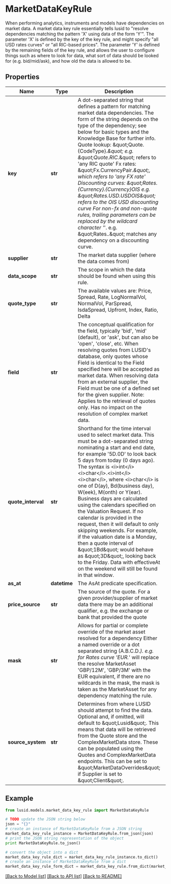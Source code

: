 # MarketDataKeyRule

When performing analytics, instruments and models have dependencies on market data.  A market data key rule essentially tells lusid to \"resolve dependencies matching the pattern 'X' using data of the form 'Y'\".  The parameter 'X' is defined by the key of the key rule, and might specify \"all USD rates curves\" or \"all RIC-based prices\".  The parameter 'Y' is defined by the remaining fields of the key rule, and allows the user to configure things such as  where to look for data, what sort of data should be looked for (e.g. bid/mid/ask), and how old the data is allowed to be.

## Properties
Name | Type | Description | Notes
------------ | ------------- | ------------- | -------------
**key** | **str** | A dot-separated string that defines a pattern for matching market data dependencies.  The form of the string depends on the type of the dependency; see below for basic types and the Knowledge Base for further info.  Quote lookup: \&quot;Quote.{CodeType}.*\&quot; e.g. \&quot;Quote.RIC.*\&quot; refers to &#39;any RIC quote&#39;  Fx rates: \&quot;Fx.CurrencyPair.*\&quot;, which refers to &#39;any FX rate&#39;  Discounting curves: \&quot;Rates.{Currency}.{Currency}OIS e.g. \&quot;Rates.USD.USDOIS\&quot; refers to the OIS USD discounting curve                For non-fx and non-quote rules, trailing parameters can be replaced by the wildcard character &#39;*&#39;.  e.g. \&quot;Rates.*.*\&quot; matches any dependency on a discounting curve. | 
**supplier** | **str** | The market data supplier (where the data comes from) | 
**data_scope** | **str** | The scope in which the data should be found when using this rule. | 
**quote_type** | **str** | The available values are: Price, Spread, Rate, LogNormalVol, NormalVol, ParSpread, IsdaSpread, Upfront, Index, Ratio, Delta | 
**field** | **str** | The conceptual qualification for the field, typically &#39;bid&#39;, &#39;mid&#39; (default), or &#39;ask&#39;, but can also be &#39;open&#39;, &#39;close&#39;, etc.  When resolving quotes from LUSID&#39;s database, only quotes whose Field is identical to the Field specified here  will be accepted as market data.  When resolving data from an external supplier, the Field must be one of a defined set for the given supplier.                Note: Applies to the retrieval of quotes only. Has no impact on the resolution of complex market data. | [optional] 
**quote_interval** | **str** | Shorthand for the time interval used to select market data. This must be a dot-separated string              nominating a start and end date, for example &#39;5D.0D&#39; to look back 5 days from today (0 days ago). The syntax              is &lt;i&gt;int&lt;/i&gt;&lt;i&gt;char&lt;/i&gt;.&lt;i&gt;int&lt;/i&gt;&lt;i&gt;char&lt;/i&gt;, where &lt;i&gt;char&lt;/i&gt; is one of              D(ay), Bd(business day), W(eek), M(onth) or Y(ear).              Business days are calculated using the calendars specified on the Valuation Request.              If no calendar is provided in the request, then it will default to only skipping weekends.              For example, if the valuation date is a Monday, then a quote interval of \&quot;1Bd\&quot; would behave as \&quot;3D\&quot;,              looking back to the Friday. Data with effectiveAt on the weekend will still be found in that window. | [optional] 
**as_at** | **datetime** | The AsAt predicate specification. | [optional] 
**price_source** | **str** | The source of the quote. For a given provider/supplier of market data there may be an additional qualifier, e.g. the exchange or bank that provided the quote | [optional] 
**mask** | **str** | Allows for partial or complete override of the market asset resolved for a dependency  Either a named override or a dot separated string (A.B.C.D.*).  e.g. for Rates curve &#39;EUR.*&#39; will replace the resolve MarketAsset &#39;GBP/12M&#39;, &#39;GBP/3M&#39; with the EUR equivalent, if there  are no wildcards in the mask, the mask is taken as the MarketAsset for any dependency matching the rule. | [optional] 
**source_system** | **str** | Determines from where LUSID should attempt to find the data. Optional and, if omitted, will default to \&quot;Lusid\&quot;.  This means that data will be retrieved from the Quote store and the ComplexMarketData store.  These can be populated using the Quotes and ComplexMarketData endpoints.                This can be set to \&quot;MarketDataOverrides\&quot; if Supplier is set to \&quot;Client\&quot;. | [optional] 

## Example

```python
from lusid.models.market_data_key_rule import MarketDataKeyRule

# TODO update the JSON string below
json = "{}"
# create an instance of MarketDataKeyRule from a JSON string
market_data_key_rule_instance = MarketDataKeyRule.from_json(json)
# print the JSON string representation of the object
print MarketDataKeyRule.to_json()

# convert the object into a dict
market_data_key_rule_dict = market_data_key_rule_instance.to_dict()
# create an instance of MarketDataKeyRule from a dict
market_data_key_rule_form_dict = market_data_key_rule.from_dict(market_data_key_rule_dict)
```
[[Back to Model list]](../README.md#documentation-for-models) [[Back to API list]](../README.md#documentation-for-api-endpoints) [[Back to README]](../README.md)


